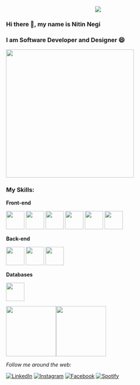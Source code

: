 <h1 align="center">
  <a href="https://git.io/typing-svg">
    <img src="https://readme-typing-svg.herokuapp.com/?lines=Hello,+There!+👋;!+!+This+is+Nitin+Negi....;Nice+to+meet+you!&center=true&size=30">
  </a>
</h1>


### Hi there 👋, my name is Nitin Negi
### I am Software Developer and Designer  😄


<code><img height="350" src="https://user-images.githubusercontent.com/51919649/131556264-1240cb18-e60d-494b-8f97-6367ea76925b.png"></code>



### My Skills: 


**Front-end**

<code><img height="50" src="https://img.icons8.com/color/2x/java-coffee-cup-logo.png"></code>
<code><img height="50" src="https://cdn.iconscout.com/icon/free/png-64/html-3628838-3030115.png"></code>
<code><img height="50" src="https://cdn.iconscout.com/icon/free/png-64/css-38-226095.png"></code>
<code><img height="50" src="https://cdn.iconscout.com/icon/free/png-64/javascript-1-225993.png"></code>
<code><img height="50" src="https://cdn.iconscout.com/icon/free/png-64/react-3-1175109.png"></code>
<code><img height="50" src="https://miro.medium.com/max/1838/1*2tmzU7bve-VlTkOMWsk_Hw.jpeg"></code>


**Back-end**

<code><img height="50" src="https://cdn.iconscout.com/icon/free/png-64/node-js-1-1174935.png"></code>
<code><img height="50" src="https://cdn.iconscout.com/icon/free/png-64/express-8-1175029.png"></code>
<code><img height="50" src="https://cdn.iconscout.com/icon/free/png-64/firebase-3521427-2944871.png"></code>


**Databases**

<code><img height="50" src="https://img.icons8.com/color/2x/mongodb.png"></code>


<a href="https://www.1dudecoder.com/"><img height="137px" src="https://github-readme-stats.vercel.app/api?username=1dudecoder&hide_title=true&hide_border=true&show_icons=true&include_all_commits=true&count_private=true&line_height=21&text_color=000&icon_color=000&bg_color=0,ea6161,ffc64d,fffc4d,52fa5a&theme=graywhite" /><!-- wi*quL3fcV --><img height="137px" src="https://github-readme-stats.vercel.app/api/top-langs/?username=1dudecoder&hide=html&hide_title=true&hide_border=true&layout=compact&langs_count=6&exclude_repo=comp426,Redventures-Movie-Quotes&text_color=000&icon_color=fff&bg_color=0,52fa5a,4dfcff,c64dff&theme=graywhite" /></a>



<i>Follow me around the web:</i><br>

<a href="https://www.linkedin.com/in/nitin-negi-b17681137/" target="_blank"><img src="https://img.shields.io/badge/LinkedIn-%230077B5.svg?&style=flat-square&logo=linkedin&logoColor=white" alt="LinkedIn"></a>
<a href="https://www.instagram.com/man_long_time/" target="_blank"><img src="https://img.shields.io/badge/Instagram-%23E4405F.svg?&style=flat-square&logo=instagram&logoColor=white" alt="Instagram"></a>
<a href="https://www.facebook.com/profile.php?id=100009284434857" target="_blank"><img src="https://img.shields.io/badge/Facebook-%231877F2.svg?&style=flat-square&logo=facebook&logoColor=white" alt="Facebook"></a>
<a href="https://open.spotify.com/user/0170agi99s5hh187g7mtz245b" target="_blank"><img src="https://open.spotify.com/user/21ramw645dslgafaw3pedagci?si=QohhkQHXQHq8agQcQNzXdA" alt="Spotify"></a>


</div>
<!--
**1dudecoder/1dudecoder** is a ✨ _special_ ✨ repository because its `README.md` (this file) appears on your GitHub profile.

Here are some ideas to get you started:

- 🔭 I’m currently working on ...
- 🌱 I’m currently learning ...
- 👯 I’m looking to collaborate on ...
- 🤔 I’m looking for help with ...
- 💬 Ask me about ...
- 📫 How to reach me: ...
- 😄 Pronouns: ...
- ⚡ Fun fact: ...
-->

